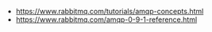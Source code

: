 - https://www.rabbitmq.com/tutorials/amqp-concepts.html
- https://www.rabbitmq.com/amqp-0-9-1-reference.html